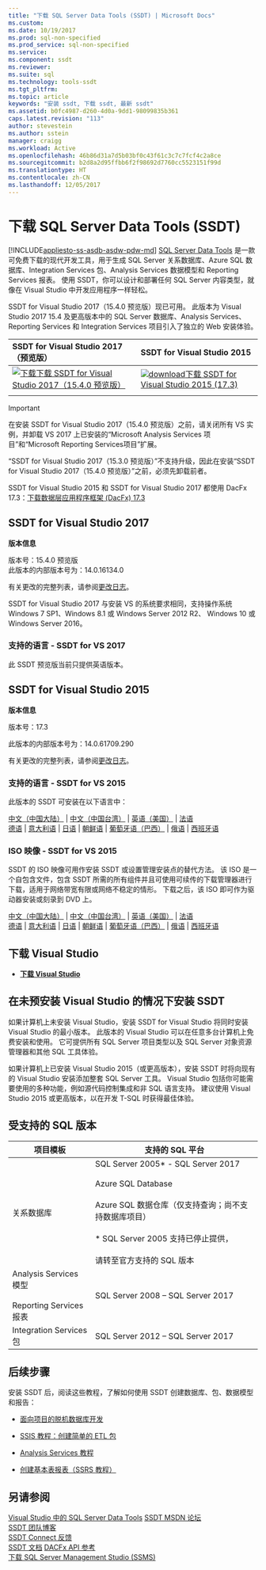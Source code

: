 ```yaml
---
title: "下载 SQL Server Data Tools (SSDT) | Microsoft Docs"
ms.custom: 
ms.date: 10/19/2017
ms.prod: sql-non-specified
ms.prod_service: sql-non-specified
ms.service: 
ms.component: ssdt
ms.reviewer: 
ms.suite: sql
ms.technology: tools-ssdt
ms.tgt_pltfrm: 
ms.topic: article
keywords: "安装 ssdt, 下载 ssdt, 最新 ssdt"
ms.assetid: b0fc4987-d260-4d0a-9dd1-98099835b361
caps.latest.revision: "113"
author: stevestein
ms.author: sstein
manager: craigg
ms.workload: Active
ms.openlocfilehash: 46b86d31a7d5b03bf0c43f61c3c7c7fcf4c2a8ce
ms.sourcegitcommit: b2d8a2d95ffbb6f2f98692d7760cc5523151f99d
ms.translationtype: HT
ms.contentlocale: zh-CN
ms.lasthandoff: 12/05/2017
---
```

# <a name="download-sql-server-data-tools-ssdt"></a>下载 SQL Server Data Tools (SSDT)
[!INCLUDE[appliesto-ss-asdb-asdw-pdw-md](../includes/appliesto-ss-asdb-asdw-pdw-md.md)]
[SQL Server Data Tools](https://msdn.microsoft.com/library/hh272686(v=vs.103).aspx) 是一款可免费下载的现代开发工具，用于生成 SQL Server 关系数据库、Azure SQL 数据库、Integration Services 包、Analysis Services 数据模型和 Reporting Services 报表。 使用 SSDT，你可以设计和部署任何 SQL Server 内容类型，就像在 Visual Studio 中开发应用程序一样轻松。 

SSDT for Visual Studio 2017（15.4.0 预览版）现已可用。 此版本为 Visual Studio 2017 15.4 及更高版本中的 SQL Server 数据库、Analysis Services、Reporting Services 和 Integration Services 项目引入了独立的 Web 安装体验。

| SSDT for Visual Studio 2017（预览版） | SSDT for Visual Studio 2015 | 
|:--|:--|
|[![下载](../ssdt/media/download.png)下载 SSDT for Visual Studio 2017（15.4.0 预览版）](https://go.microsoft.com/fwlink/?LinkId=860015) | [![download](../ssdt/media/download.png)下载 SSDT for Visual Studio 2015 (17.3)](https://go.microsoft.com/fwlink/?linkid=858660)|
|||

> [!IMPORTANT]
> 在安装 SSDT for Visual Studio 2017（15.4.0 预览版）之前，请关闭所有 VS 实例，并卸载 VS 2017 上已安装的“Microsoft Analysis Services 项目”和“Microsoft Reporting Services项目”扩展。 
> 
> “SSDT for Visual Studio 2017（15.3.0 预览版）”不支持升级，因此在安装“SSDT for Visual Studio 2017（15.4.0 预览版）”之前，必须先卸载前者。 


SSDT for Visual Studio 2015 和 SSDT for Visual Studio 2017 都使用 DacFx 17.3：[下载数据层应用程序框架 (DacFx) 17.3](https://www.microsoft.com/download/details.aspx?id=56048)



## <a name="ssdt-for-visual-studio-2017"></a>SSDT for Visual Studio 2017
**版本信息**  
  
版本号：15.4.0 预览版  
此版本的内部版本号为：14.0.16134.0

有关更改的完整列表，请参阅[更改日志](changelog-for-sql-server-data-tools-ssdt.md)。

SSDT for Visual Studio 2017 与安装 VS 的系统要求相同，支持操作系统 Windows 7 SP1、Windows 8.1 或 Windows Server 2012 R2、 Windows 10 或 Windows Server 2016。  

### <a name="available-languages---ssdt-for-vs-2017"></a>支持的语言 - SSDT for VS 2017
  
 此 SSDT 预览版当前只提供英语版本。




## <a name="ssdt-for-visual-studio-2015"></a>SSDT for Visual Studio 2015
**版本信息**  
  
版本号：17.3

此版本的内部版本号为：14.0.61709.290
  
有关更改的完整列表，请参阅[更改日志](changelog-for-sql-server-data-tools-ssdt.md)。

### <a name="available-languages---ssdt-for-vs-2015"></a>支持的语言 - SSDT for VS 2015
  
此版本的 SSDT 可安装在以下语言中：  

[中文（中国大陆）]( https://go.microsoft.com/fwlink/?linkid=858660&clcid=0x804) | 
[中文（中国台湾）]( https://go.microsoft.com/fwlink/?linkid=858660&clcid=0x404) | 
[英语（美国）]( https://go.microsoft.com/fwlink/?linkid=858660&clcid=0x409) | 
[法语]( https://go.microsoft.com/fwlink/?linkid=858660&clcid=0x40c)  
[德语]( https://go.microsoft.com/fwlink/?linkid=858660&clcid=0x407) | 
[意大利语]( https://go.microsoft.com/fwlink/?linkid=858660&clcid=0x410) | 
[日语]( https://go.microsoft.com/fwlink/?linkid=858660&clcid=0x411) | 
[朝鲜语]( https://go.microsoft.com/fwlink/?linkid=858660&clcid=0x412) | 
[葡萄牙语（巴西）]( https://go.microsoft.com/fwlink/?linkid=858660&clcid=0x416) | 
[俄语]( https://go.microsoft.com/fwlink/?linkid=858660&clcid=0x419) | 
[西班牙语]( https://go.microsoft.com/fwlink/?linkid=858660&clcid=0x40a)  

### <a name="iso-images---ssdt-for-vs-2015"></a>ISO 映像 - SSDT for VS 2015

SSDT 的 ISO 映像可用作安装 SSDT 或设置管理安装点的替代方法。 该 ISO 是一个自包含文件，包含 SSDT 所需的所有组件并且可使用可续传的下载管理器进行下载，适用于网络带宽有限或网络不稳定的情形。 下载之后，该 ISO 即可作为驱动器安装或刻录到 DVD 上。

[中文（中国大陆）]( https://go.microsoft.com/fwlink/?linkid=858663&clcid=0x804) |
[中文（中国台湾）]( https://go.microsoft.com/fwlink/?linkid=858663&clcid=0x404) |
[英语（美国）]( https://go.microsoft.com/fwlink/?linkid=858663&clcid=0x409) |
[法语]( https://go.microsoft.com/fwlink/?linkid=858663&clcid=0x40c)  
[德语]( https://go.microsoft.com/fwlink/?linkid=858663&clcid=0x407) |
[意大利语]( https://go.microsoft.com/fwlink/?linkid=858663&clcid=0x410) |
[日语]( https://go.microsoft.com/fwlink/?linkid=858663&clcid=0x411) |
[朝鲜语]( https://go.microsoft.com/fwlink/?linkid=858663&clcid=0x412) |
[葡萄牙语（巴西）]( https://go.microsoft.com/fwlink/?linkid=858663&clcid=0x416) |
[俄语]( https://go.microsoft.com/fwlink/?linkid=858663&clcid=0x419) |
[西班牙语]( https://go.microsoft.com/fwlink/?linkid=858663&clcid=0x40a)


## <a name="download-visual-studio"></a>下载 Visual Studio

* [**下载 Visual Studio**](https://www.visualstudio.com/downloads)

## <a name="installing-ssdt-without-visual-studio-pre-installed"></a>在未预安装 Visual Studio 的情况下安装 SSDT

如果计算机上未安装 Visual Studio，安装 SSDT for Visual Studio 将同时安装 Visual Studio 的最小版本。 此版本的 Visual Studio 可以在任意多台计算机上免费安装和使用。 它可提供所有 SQL Server 项目类型以及 SQL Server 对象资源管理器和其他 SQL 工具体验。

如果计算机上已安装 Visual Studio 2015（或更高版本），安装 SSDT 时将向现有的 Visual Studio 安装添加整套 SQL Server 工具。 Visual Studio 包括你可能需要使用的多种功能，例如源代码控制集成和非 SQL 语言支持。 建议使用 Visual Studio 2015 或更高版本，以在开发 T-SQL 时获得最佳体验。


## <a name="supported-sql-versions"></a>受支持的 SQL 版本
  
|项目模板|支持的 SQL 平台|  
|-------------------|--------------------|  
关系数据库|  SQL Server 2005* - SQL Server 2017 <br /><br />Azure SQL Database<br /><br />Azure SQL 数据仓库（仅支持查询；尚不支持数据库项目）<br /><br />  * SQL Server 2005 支持已停止提供，<br /><br /> 请转至官方支持的 SQL 版本|
  |Analysis Services 模型<br /><br />Reporting Services 报表 | SQL Server 2008 – SQL Server 2017|
  |Integration Services 包| SQL Server 2012 – SQL Server 2017    |
  
## <a name="next-steps"></a>后续步骤  
安装 SSDT 后，阅读这些教程，了解如何使用 SSDT 创建数据库、包、数据模型和报告：  
  
-   [面向项目的脱机数据库开发](https://msdn.microsoft.com/library/hh272702(v=vs.103).aspx)  
  
-   [SSIS 教程：创建简单的 ETL 包](../integration-services/ssis-how-to-create-an-etl-package.md)  
  
-   [Analysis Services 教程](../analysis-services/analysis-services-tutorials-ssas.md)  
  
-   [创建基本表报表（SSRS 教程）](../reporting-services/create-a-basic-table-report-ssrs-tutorial.md)  
  



## <a name="see-also"></a>另请参阅  
[Visual Studio 中的 SQL Server Data Tools](https://msdn.microsoft.com/library/hh272686(v=vs.103).aspx)  
[SSDT MSDN 论坛](https://social.msdn.microsoft.com/Forums/sqlserver/home?forum=ssdt)  
[SSDT 团队博客](http://blogs.msdn.com/b/ssdt/)  
[SSDT Connect 反馈](https://connect.microsoft.com/SQLServer/Feedback)  
[SSDT 文档](https://msdn.microsoft.com/library/hh272686(v=vs.103).aspx)  
[DACFx API 参考](https://msdn.microsoft.com/library/dn645454.aspx)  
[下载 SQL Server Management Studio (SSMS)](../ssms/download-sql-server-management-studio-ssms.md)  
